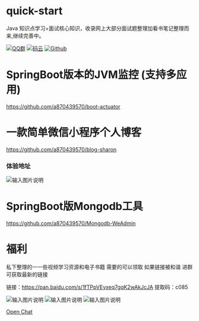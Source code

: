 
# quick-start

Java 知识点学习+面试核心知识，收录网上大部分面试题整理加看书笔记整理而来,继续完善中。


[![QQ群](https://img.shields.io/badge/QQ%E7%BE%A4-924715723-yellowgreen.svg)](https://jq.qq.com/?_wv=1027&k=5PIRvFq)
[![码云](https://img.shields.io/badge/Gitee-%E7%A0%81%E4%BA%91-yellow.svg)](https://gitee.com/qinxuewu)
[![Github](https://img.shields.io/badge/Github-Github-red.svg)](https://github.com/a870439570)




# SpringBoot版本的JVM监控 (支持多应用)
https://github.com/a870439570/boot-actuator


# 一款简单微信小程序个人博客
https://github.com/a870439570/blog-sharon
### 体验地址
![输入图片说明](https://images.gitee.com/uploads/images/2018/1225/094055_a1254ebd_1478371.png "wuliao2.png")

#  SpringBoot版Mongodb工具
https://github.com/a870439570/Mongodb-WeAdmin


# 福利
私下整理的一一些视频学习资源和电子书籍 需要的可以领取 如果链接被和谐 进群可获取最新的链接

链接：https://pan.baidu.com/s/1fTPpVEyxeq7gqK2wAkJcJA 
提取码：c085 

![输入图片说明](https://images.gitee.com/uploads/images/2019/0103/172234_2729e193_1478371.png "屏幕截图.png")
![输入图片说明](https://images.gitee.com/uploads/images/2019/0103/172245_626092bf_1478371.png "屏幕截图.png")
![输入图片说明](https://images.gitee.com/uploads/images/2019/0103/172301_a461a114_1478371.png "屏幕截图.png")

<a href="https://gitter.im/docsifyjs/Lobby" class="gitter-open-chat-button">Open Chat</a>